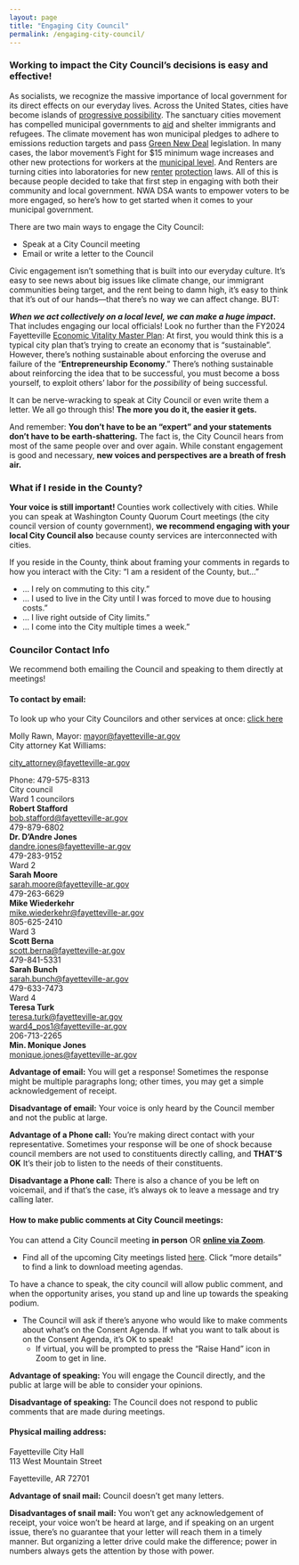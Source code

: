 ```yaml
---
layout: page
title: "Engaging City Council"
permalink: /engaging-city-council/
---
```


### **Working to impact the City Council’s decisions is easy and effective\!**

As socialists, we recognize the massive importance of local government for its direct effects on our everyday lives.  Across the United States, cities have become islands of [progressive possibility](https://www.bloomberg.com/news/articles/2020-11-05/progressives-score-election-wins-in-u-s-cities). The sanctuary cities movement has compelled municipal governments to [aid](https://localprogress.org/2025/02/26/how-local-leaders-are-protecting-communities-under-trump/) and shelter immigrants and refugees. The climate movement has won municipal pledges to adhere to emissions reduction targets and pass [Green New Deal](https://www.cambridgegnd.org/home) legislation. In many cases, the labor movement’s Fight for $15 minimum wage increases and other new protections for workers at the [municipal level](https://www.epi.org/publication/the-role-of-local-government-in-protecting-workers-rights-a-comprehensive-overview-of-the-ways-that-cities-counties-and-other-localities-are-taking-action-on-behalf-of-working-people/#epi-toc-7). And Renters are turning cities into laboratories for new [renter](https://stateline.org/2025/03/28/cities-lead-bans-on-algorithmic-rent-hikes-as-states-lag-behind/) [protection](https://nlihc.org/resource/st-louis-enacts-right-counsel-becoming-second-city-missouri-pass-rtc-ordinance) laws. All of this is because people decided to take that first step in engaging with both their community and local government. NWA DSA wants to empower voters to be more engaged, so here’s how to get started when it comes to your municipal government.  

There are two main ways to engage the City Council:

* Speak at a City Council meeting  
* Email or write a letter to the Council

Civic engagement isn’t something that is built into our everyday culture. It’s easy to see news about big issues like climate change, our immigrant communities being target, and the rent being to damn high, it’s easy to think that it’s out of our hands—that there’s no way we can affect change. BUT:

***When we act collectively on a local level, we can make a huge impact*.** That includes engaging our local officials\! Look no further than the FY2024 Fayetteville [Economic Vitality Master Plan](https://www.fayetteville-ar.gov/DocumentCenter/View/35522/2024-Economic-Vitality-Master-Plan): At first, you would think this is a typical city plan that’s trying to create an economy that is “sustainable”. However, there’s nothing sustainable about enforcing the overuse and failure of the “**Entrepreneurship Economy**.” There’s nothing sustainable about reinforcing the idea that to be successful, you must become a boss yourself, to exploit others’ labor for the *possibility* of being successful. 

It can be nerve-wracking to speak at City Council or even write them a letter. We all go through this\! **The more you do it, the easier it gets.**

And remember: **You don’t have to be an “expert” and your statements don’t have to be earth-shattering.** The fact is, the City Council hears from most of the same people over and over again. While constant engagement is good and necessary, **new voices and perspectives are a breath of fresh air.**

### **What if I reside in the County?**

**Your voice is still important\!** Counties work collectively with cities. While you can speak at Washington County Quorum Court meetings (the city council version of county government), **we recommend engaging with your local City Council also** because county services are interconnected with cities.

If you reside in the County, think about framing your comments in regards to how you interact with the City: “I am a resident of the County, but…”

* … I rely on commuting to this city.”  
* … I used to live in the City until I was forced to move due to housing costs.”  
* … I live right outside of City limits.”  
* … I come into the City multiple times a week.”

### **Councilor Contact Info**

We recommend both emailing the Council and speaking to them directly at meetings\!

#### **To contact by email:**

To look up who your City Councilors and other services at once: [click here](https://www.fayetteville-ar.gov/4052/My-Fayetteville-Services)

Molly Rawn, Mayor: mayor@fayetteville-ar.gov  
City attorney Kat Williams: 

[city\_attorney@fayetteville-ar.gov](mailto:city_attorney@fayetteville-ar.gov)

Phone: 479-575-8313  
City council  
Ward 1 councilors   
**Robert Stafford**   
 bob.stafford@fayetteville-ar.gov  
479-879-6802  
**Dr. D’Andre Jones**   
dandre.jones@fayetteville-ar.gov  
479-283-9152  
Ward 2  
**Sarah Moore**   
sarah.moore@fayetteville-ar.gov  
479-263-6629  
**Mike Wiederkehr**  
mike.wiederkehr@fayetteville-ar.gov  
805-625-2410  
Ward 3  
**Scott Berna**   
scott.berna@fayetteville-ar.gov  
479-841-5331  
**Sarah Bunch**   
sarah.bunch@fayetteville-ar.gov  
479-633-7473  
Ward 4   
**Teresa Turk**   
[teresa.turk@fayetteville-ar.gov](mailto:teresa.turk@fayetteville-ar.gov)  
[ward4\_pos1@fayetteville-ar.gov](mailto:ward4_pos1@fayetteville-ar.gov)  
206-713-2265  
**Min. Monique Jones**   
monique.jones@fayetteville-ar.gov

**Advantage of email:** You will get a response\! Sometimes the response might be multiple paragraphs long; other times, you may get a simple acknowledgement of receipt.

**Disadvantage of email:** Your voice is only heard by the Council member and not the public at large.

**Advantage of a Phone call:** You’re making direct contact with your representative. Sometimes your response will be one of shock because council members are not used to constituents directly calling, and **THAT’S OK** It’s their job to listen to the needs of their constituents. 

**Disadvantage a Phone call:** There is also a chance of you be left on voicemail, and if that’s the case, it’s always ok to leave a message and try calling later. 

#### **How to make public comments at City Council meetings:**

You can attend a City Council meeting **in person** OR [**online via Zoom**](https://www.fayetteville-ar.gov/3949/Zoom-Meeting-Instructions).

* Find all of the upcoming City meetings listed [here](https://www.fayetteville-ar.gov/calendar.aspx). Click “more details” to find a link to download meeting agendas.

To have a chance to speak, the city council will allow public comment, and when the opportunity arises, you stand up and line up towards the speaking podium.

* The Council will ask if there’s anyone who would like to make comments about what’s on the Consent Agenda. If what you want to talk about is on the Consent Agenda, it’s OK to speak\!  
  * If virtual, you will be prompted to press the “Raise Hand” icon in Zoom to get in line.

**Advantage of speaking:** You will engage the Council directly, and the public at large will be able to consider your opinions.

**Disadvantage of speaking:** The Council does not respond to public comments that are made during meetings.

#### **Physical mailing address:**

Fayetteville City Hall  
113 West Mountain Street

Fayetteville, AR 72701

**Advantage of snail mail:** Council doesn’t get many letters.

**Disadvantages of snail mail:** You won’t get any acknowledgement of receipt, your voice won’t be heard at large, and if speaking on an urgent issue, there’s no guarantee that your letter will reach them in a timely manner. But organizing a letter drive could make the difference; power in numbers always gets the attention by those with power.   
